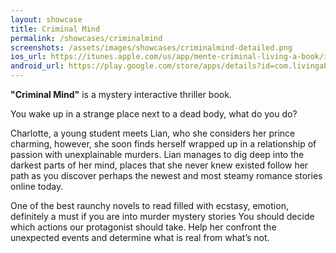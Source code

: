 ```yaml
---
layout: showcase
title: Criminal Mind
permalink: /showcases/criminalmind
screenshots: /assets/images/showcases/criminalmind-detailed.png
ios_url: https://itunes.apple.com/us/app/mente-criminal-living-a-book/id924788775
android_url: https://play.google.com/store/apps/details?id=com.livingabook.mentecriminal
---
```

**"Criminal Mind"** is a mystery interactive thriller
book.

You wake up in a strange place next to a dead body, what do you do?

Charlotte, a young student meets Lian, who she considers her prince charming,
however, she soon finds herself wrapped up in a relationship of passion with
unexplainable murders. Lian manages to dig deep into the darkest parts of her
mind, places that she never knew existed follow her path as you discover
perhaps the newest and most steamy romance stories online today.

One of the best raunchy novels to read filled with ecstasy, emotion,
definitely a must if you are into murder mystery stories You should decide
which actions our protagonist should take. Help her confront the unexpected
events and determine what is real from what’s not.
